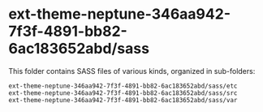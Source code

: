 # ext-theme-neptune-346aa942-7f3f-4891-bb82-6ac183652abd/sass

This folder contains SASS files of various kinds, organized in sub-folders:

    ext-theme-neptune-346aa942-7f3f-4891-bb82-6ac183652abd/sass/etc
    ext-theme-neptune-346aa942-7f3f-4891-bb82-6ac183652abd/sass/src
    ext-theme-neptune-346aa942-7f3f-4891-bb82-6ac183652abd/sass/var
